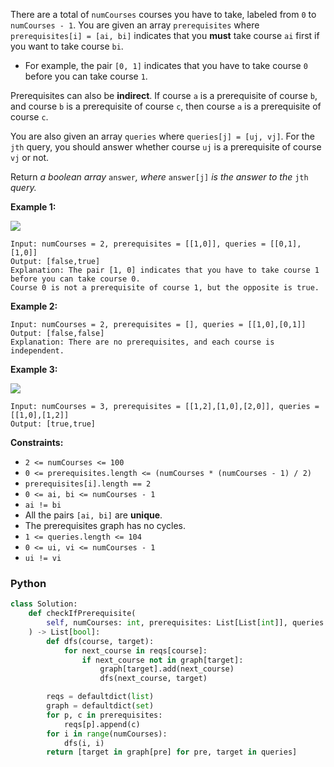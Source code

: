 There are a total of  `numCourses`  courses you have to take, labeled from  `0`  to  `numCourses - 1`. You are given an
array  `prerequisites`  where  `prerequisites[i] = [ai, bi]`  indicates that you  **must**  take course  `ai`  first if
you want to take course  `bi`.

- For example, the pair  `[0, 1]`  indicates that you have to take course  `0`  before you can take course  `1`.

Prerequisites can also be  **indirect**. If course  `a`  is a prerequisite of course  `b`, and course  `b`  is a
prerequisite of course  `c`, then course  `a`  is a prerequisite of course  `c`.

You are also given an array  `queries`  where  `queries[j] = [uj, vj]`. For the  `jth`  query, you should answer whether
course  `uj`  is a prerequisite of course  `vj`  or not.

Return  _a boolean array_ `answer`_, where_ `answer[j]` _is the answer to the_ `jth` _query._

**Example 1:**

![](https://assets.leetcode.com/uploads/2021/05/01/courses4-1-graph.jpg)

```
Input: numCourses = 2, prerequisites = [[1,0]], queries = [[0,1],[1,0]]
Output: [false,true]
Explanation: The pair [1, 0] indicates that you have to take course 1 before you can take course 0.
Course 0 is not a prerequisite of course 1, but the opposite is true.
```

**Example 2:**

```
Input: numCourses = 2, prerequisites = [], queries = [[1,0],[0,1]]
Output: [false,false]
Explanation: There are no prerequisites, and each course is independent.
```

**Example 3:**

![](https://assets.leetcode.com/uploads/2021/05/01/courses4-3-graph.jpg)

```
Input: numCourses = 3, prerequisites = [[1,2],[1,0],[2,0]], queries = [[1,0],[1,2]]
Output: [true,true]
```

**Constraints:**

- `2 <= numCourses <= 100`
- `0 <= prerequisites.length <= (numCourses * (numCourses - 1) / 2)`
- `prerequisites[i].length == 2`
- `0 <= ai, bi <= numCourses - 1`
- `ai != bi`
- All the pairs  `[ai, bi]`  are  **unique**.
- The prerequisites graph has no cycles.
- `1 <= queries.length <= 104`
- `0 <= ui, vi <= numCourses - 1`
- `ui != vi`

### Python

```python
class Solution:
    def checkIfPrerequisite(
        self, numCourses: int, prerequisites: List[List[int]], queries: List[List[int]]
    ) -> List[bool]:
        def dfs(course, target):
            for next_course in reqs[course]:
                if next_course not in graph[target]:
                    graph[target].add(next_course)
                    dfs(next_course, target)

        reqs = defaultdict(list)
        graph = defaultdict(set)
        for p, c in prerequisites:
            reqs[p].append(c)
        for i in range(numCourses):
            dfs(i, i)
        return [target in graph[pre] for pre, target in queries]
```